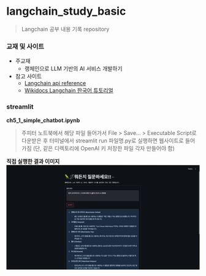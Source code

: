 # langchain_study_basic
> Langchain 공부 내용 기록 repository

### 교재 및 사이트 
- 주교재
    - 랭체인으로 LLM 기반의 AI 서비스 개발하기
- 참고 사이트
    - [Langchain api reference ](https://api.python.langchain.com/en/latest/langchain_api_reference.html)
    - [Wikidocs Langchain 한국어 튜토리얼](https://wikidocs.net/book/14314)

### streamlit
**ch5_1_simple_chatbot.ipynb**
> 주피터 노트북에서 해당 파일 들어가서 File > Save... > Executable Script로 다운받은 후 터미널에서 streamlit run 파일명.py로 실행하면 웹사이트로 들어가짐 
(단, 같은 디렉토리에 OpenAI 키 저장한 파일 각자 만들어야 함)

**직접 실행한 결과 이미지**
![image](./images/simple_chatbot_ex.png)